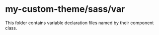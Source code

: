 # my-custom-theme/sass/var

This folder contains variable declaration files named by their component class.
